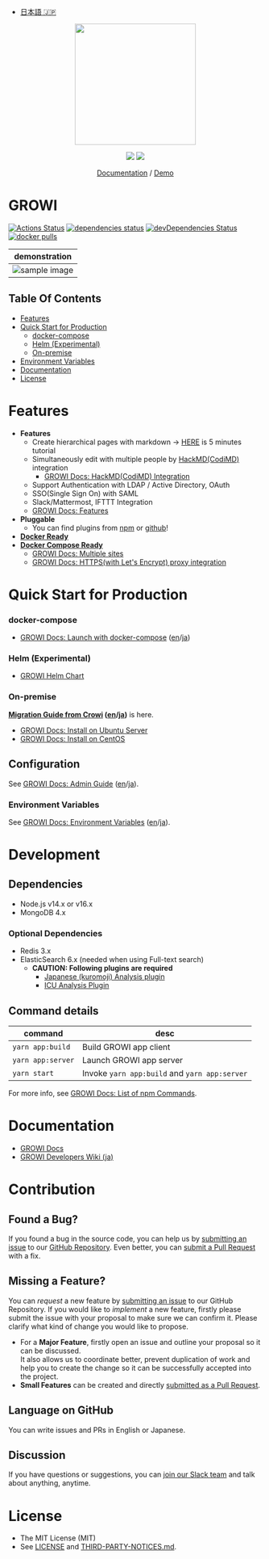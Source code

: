 - [日本語 🇯🇵](./README_JP.md)

<p align="center">
  <a href="https://growi.org">
    <img src="https://user-images.githubusercontent.com/1638767/38254268-d4476bbe-3793-11e8-964c-8865d690baff.png" width="240px">
  </a>
</p>
<p align="center">
  <a href="https://github.com/weseek/growi/releases/latest"><img src="https://img.shields.io/github/release/weseek/growi.svg"></a>
  <a href="https://growi-slackin.weseek.co.jp/"><img src="https://growi-slackin.weseek.co.jp/badge.svg"></a>
</p>

<p align="center">
  <a href="https://docs.growi.org">Documentation</a> / <a href="https://demo.growi.org">Demo</a>
</p>

# GROWI

[![Actions Status](https://github.com/weseek/growi/workflows/Node%20CI/badge.svg)](https://github.com/weseek/growi/actions)
[![dependencies status](https://david-dm.org/weseek/growi.svg)](https://david-dm.org/weseek/growi)
[![devDependencies Status](https://david-dm.org/weseek/growi/dev-status.svg)](https://david-dm.org/weseek/growi?type=dev)
[![docker pulls](https://img.shields.io/docker/pulls/weseek/growi.svg)](https://hub.docker.com/r/weseek/growi/)

|                                                     demonstration                                                     |
| :-------------------------------------------------------------------------------------------------------------------: |
| ![sample image](https://user-images.githubusercontent.com/42988650/70600974-6b29cc80-1c34-11ea-94ef-33c39c6a00dc.gif) |

## Table Of Contents

- [Features](#features)
- [Quick Start for Production](#quick-start-for-production)
  - [docker-compose](#docker-compose)
  - [Helm (Experimental)](#helm-experimental)
  - [On-premise](#on-premise)
- [Environment Variables](#environment-variables)
- [Documentation](#documentation)
- [License](#license)

# Features

- **Features**
  - Create hierarchical pages with markdown -> [HERE](https://docs.growi.org/en/guide/getting-started/five_minutes.html) is 5 minutes tutorial
  - Simultaneously edit with multiple people by [HackMD(CodiMD)](https://hackmd.io/) integration
    - [GROWI Docs: HackMD(CodiMD) Integration](https://docs.growi.org/en/admin-guide/admin-cookbook/integrate-with-hackmd.html)
  - Support Authentication with LDAP / Active Directory, OAuth
  - SSO(Single Sign On) with SAML
  - Slack/Mattermost, IFTTT Integration
  - [GROWI Docs: Features](https://docs.growi.org/en/guide/features/page_layout.html)
- **Pluggable**
  - You can find plugins from [npm](https://www.npmjs.com/browse/keyword/growi-plugin) or [github](https://github.com/search?q=topic%3Agrowi-plugin)!
- **[Docker Ready][dockerhub]**
- **[Docker Compose Ready][docker-compose]**
  - [GROWI Docs: Multiple sites](https://docs.growi.org/en/admin-guide/admin-cookbook/multi-app.html)
  - [GROWI Docs: HTTPS(with Let's Encrypt) proxy integration](https://docs.growi.org/en/admin-guide/admin-cookbook/lets-encrypt.html)

# Quick Start for Production

### docker-compose

- [GROWI Docs: Launch with docker-compose](https://docs.growi.org/en/admin-guide/getting-started/docker-compose.html) ([en](https://docs.growi.org/en/admin-guide/getting-started/docker-compose.html)/[ja](https://docs.growi.org/ja/admin-guide/getting-started/docker-compose.html))

### Helm (Experimental)

- [GROWI Helm Chart](https://github.com/weseek/helm-charts/tree/master/charts/growi)

### On-premise

**[Migration Guide from Crowi](https://docs.growi.org/en/admin-guide/migration-guide/from-crowi-onpremise.html) ([en](https://docs.growi.org/en/admin-guide/migration-guide/from-crowi-onpremise.html)/[ja](https://docs.growi.org/ja/admin-guide/migration-guide/from-crowi-onpremise.html))** is here.

- [GROWI Docs: Install on Ubuntu Server](https://docs.growi.org/en/admin-guide/getting-started/ubuntu-server.html)
- [GROWI Docs: Install on CentOS](https://docs.growi.org/en/admin-guide/getting-started/centos.html)

## Configuration

See [GROWI Docs: Admin Guide](https://docs.growi.org/en/admin-guide/) ([en](https://docs.growi.org/en/admin-guide/)/[ja](https://docs.growi.org/ja/admin-guide/)).

### Environment Variables

See [GROWI Docs: Environment Variables](https://docs.growi.org/en/admin-guide/admin-cookbook/env-vars.html) ([en](https://docs.growi.org/en/admin-guide/admin-cookbook/env-vars.html)/[ja](https://docs.growi.org/ja/admin-guide/admin-cookbook/env-vars.html)).

# Development

## Dependencies

- Node.js v14.x or v16.x
- MongoDB 4.x

### Optional Dependencies

- Redis 3.x
- ElasticSearch 6.x (needed when using Full-text search)
  - **CAUTION: Following plugins are required**
    - [Japanese (kuromoji) Analysis plugin](https://www.elastic.co/guide/en/elasticsearch/plugins/current/analysis-kuromoji.html)
    - [ICU Analysis Plugin](https://www.elastic.co/guide/en/elasticsearch/plugins/current/analysis-icu.html)

## Command details

| command           | desc                                                    |
| ------------------| ------------------------------------------------------- |
| `yarn app:build`  | Build GROWI app client                                  |
| `yarn app:server` | Launch GROWI app server                                 |
| `yarn start`      | Invoke `yarn app:build` and `yarn app:server`           |

For more info, see [GROWI Docs: List of npm Commands](https://docs.growi.org/en/dev/startup-v2/launch-system.html#list-of-npm-commands).

# Documentation

- [GROWI Docs](https://docs.growi.org/)
- [GROWI Developers Wiki (ja)](https://dev.growi.org/)

# Contribution

## Found a Bug?

If you found a bug in the source code, you can help us by
[submitting an issue][issues] to our [GitHub Repository][growi]. Even better, you can
[submit a Pull Request][pulls] with a fix.

## Missing a Feature?

You can _request_ a new feature by [submitting an issue][issues] to our GitHub
Repository. If you would like to _implement_ a new feature, firstly please submit the issue with your proposal to make sure we can confirm it. Please clarify what kind of change you would like to propose.

- For a **Major Feature**, firstly open an issue and outline your proposal so it can be discussed.  
  It also allows us to coordinate better, prevent duplication of work and help you to create the change so it can be successfully accepted into the project.
- **Small Features** can be created and directly [submitted as a Pull Request][pulls].

## Language on GitHub

You can write issues and PRs in English or Japanese.

## Discussion

If you have questions or suggestions, you can [join our Slack team](https://growi-slackin.weseek.co.jp/) and talk about anything, anytime.

# License

- The MIT License (MIT)
- See [LICENSE](https://github.com/weseek/growi/blob/master/LICENSE) and [THIRD-PARTY-NOTICES.md](https://github.com/weseek/growi/blob/master/THIRD-PARTY-NOTICES.md).

[crowi]: https://github.com/crowi/crowi
[growi]: https://github.com/weseek/growi
[issues]: https://github.com/weseek/growi/issues
[pulls]: https://github.com/weseek/growi/pulls
[dockerhub]: https://hub.docker.com/r/weseek/growi
[docker-compose]: https://github.com/weseek/growi-docker-compose
